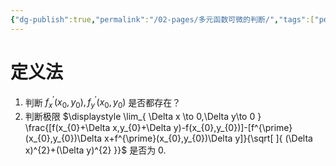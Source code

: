```yaml
---
{"dg-publish":true,"permalink":"/02-pages/多元函数可微的判断/","tags":["personal/blog","math/高等数学"]}
---
```


# 定义法
1. 判断 $\displaystyle f^{\prime}_{x}(x_{0},y_{0}),f^{\prime}_{y}(x_{0},y_{0})$ 是否都存在？
2. 判断极限 $\displaystyle \lim_{ \Delta x \to 0,\Delta y\to 0 } \frac{[f(x_{0}+\Delta x,y_{0}+\Delta y)-f(x_{0},y_{0})]-[f^{\prime}(x_{0},y_{0})\Delta x+f^{\prime}(x_{0},y_{0})\Delta y]}{\sqrt[  ]{ (\Delta x)^{2}+(\Delta y)^{2} }}$ 是否为 0.